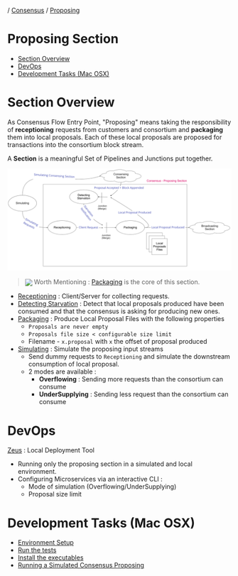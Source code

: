 / [Consensus](https://github.com/dolla-consortium/consensus) / [Proposing](#proposing-section)
# Proposing Section

- [Section Overview](#section-overview)
- [DevOps](#devops)
- [Development Tasks (Mac OSX)](#development-tasks-mac-osx)


# Section Overview

As Consensus Flow Entry Point, "Proposing" means taking the responsibility of
**receptioning** requests from customers and consortium and **packaging** them into local proposals.
Each of these local proposals are proposed for transactions into the consortium block stream.

A **Section** is a meaningful Set of Pipelines and Junctions put together.

![proposing-overview](proposing-overview.png)

> <img align="center" src="https://via.placeholder.com/15/24A712/000000?text=+"> Worth Mentioning : [Packaging](/packages/packaging/) is the core of this section.  


- [Receptioning](/packages/receptioning) : Client/Server for collecting requests.
- [Detecting Starvation](/packages/detecting-starvation) : Detect that local proposals produced have been consumed and that the consensus is asking for producing new ones.
- [Packaging](/packages/packaging/) : Produce Local Proposal Files with the following properties
  - `Proposals are never empty`
  - `Proposals file size < configurable size limit`
  - Filename - `x.proposal` with `x` the offset of proposal produced
- [Simulating](/packages/simulating) : Simulate the proposing input streams
  - Send dummy requests to `Receptioning` and simulate the downstream consumption of local proposal.
  - 2 modes are available :
    - **Overflowing** : Sending more requests than the consortium can consume
    - **UnderSupplying** : Sending less request than the consortium can consume

# DevOps

[Zeus](/packages/zeus) : Local Deployment Tool
- Running only the proposing section in a simulated and local environment.
- Configuring Microservices via an interactive CLI :
  - Mode of simulation (Overflowing/UnderSupplying)
  - Proposal size limit

# Development Tasks (Mac OSX)

- [Environment Setup](documentation/development-task.md#environment-setup)
- [Run the tests](documentation/development-task.md#run-the-tests)
- [Install the executables](documentation/development-task.md#install-the-executables)
- [Running a Simulated Consensus Proposing](documentation/development-task.md#running-a-simulated-consensus-proposing)